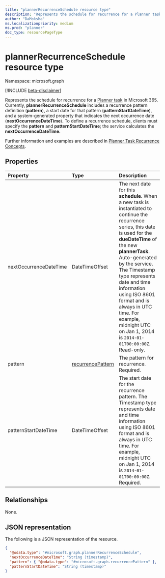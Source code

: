 ```yaml
---
title: "plannerRecurrenceSchedule resource type"
description: "Represents the schedule for recurrence for a Planner task in Microsoft 365."
author: "DaMoksha"
ms.localizationpriority: medium
ms.prod: "planner"
doc_type: resourcePageType
---
```


# plannerRecurrenceSchedule resource type

Namespace: microsoft.graph

[!INCLUDE [beta-disclaimer](../../includes/beta-disclaimer.md)]

Represents the schedule for recurrence for a [Planner task](plannertask.md) in Microsoft 365. Currently, **plannerRecurrenceSchedule** includes a recurrence pattern definition (**pattern**), a start date for that pattern (**patternStartDateTime**), and a system-generated property that indicates the next occurrence date (**nextOccurrenceDateTime**). To define a recurrence schedule, clients must specify the **pattern** and **patternStartDateTime**; the service calculates the **nextOccurrenceDateTime**.

Further information and examples are described in [Planner Task Recurrence Concepts](../../../concepts/planner-task-recurrence-concept.md).

## Properties

|Property|Type|Description|
|:---|:---|:---|
|nextOccurrenceDateTime|DateTimeOffset|The next date for this **schedule**. When a new task is instantiated to continue the recurrence series, this date is used for the **dueDateTime** of the new **plannerTask**. Auto-generated by the service. The Timestamp type represents date and time information using ISO 8601 format and is always in UTC time. For example, midnight UTC on Jan 1, 2014 is `2014-01-01T00:00:00Z`. Read-only.|
|pattern|[recurrencePattern](../resources/recurrencepattern.md)|The pattern for recurrence. Required.|
|patternStartDateTime|DateTimeOffset|The start date for the recurrence pattern. The Timestamp type represents date and time information using ISO 8601 format and is always in UTC time. For example, midnight UTC on Jan 1, 2014 is `2014-01-01T00:00:00Z`. Required.|

## Relationships

None.

## JSON representation

The following is a JSON representation of the resource.
<!-- {
  "blockType": "resource",
  "@odata.type": "microsoft.graph.plannerRecurrenceSchedule"
}
-->
``` json
{
  "@odata.type": "#microsoft.graph.plannerRecurrenceSchedule",
  "nextOccurrenceDateTime": "String (timestamp)",
  "pattern": { "@odata.type": "#microsoft.graph.recurrencePattern" },
  "patternStartDateTime": "String (timestamp)"
}
```
